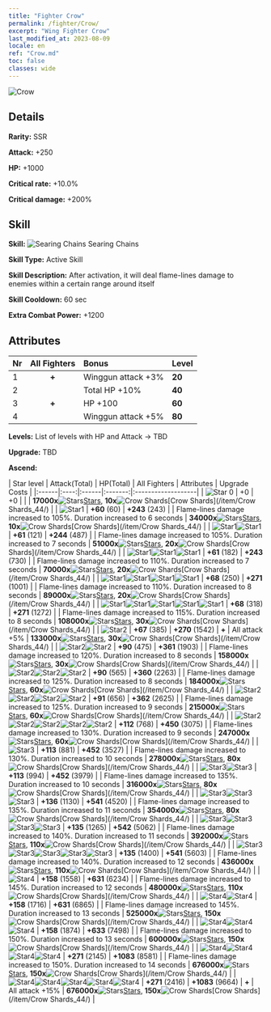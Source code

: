 ```yaml
---
title: "Fighter Crow"
permalink: /fighter/Crow/
excerpt: "Wing Fighter Crow"
last_modified_at: 2023-08-09
locale: en
ref: "Crow.md"
toc: false
classes: wide
---
```



 ![Crow](/images/ship/fj_img16.png)

## Details

 **Rarity:** SSR 

 **Attack:** +250

 **HP:** +1000

 **Critical rate:** +10.0%

 **Critical damage:** +200%

## Skill

 **Skill:** ![Searing Chains](/images/skill/skill_48_p.png) Searing Chains

 **Skill Type:**  Active Skill

 **Skill Description:**  After activation, it will deal flame-lines damage to enemies within a certain range around itself

 **Skill Cooldown:**  60 sec

 **Extra Combat Power:**  +1200

## Attributes

  |  Nr | All Fighters | Bonus | Level |
  |:----|:-------------:|:--------------------|:--------|
  | 1  | **+**  | Winggun attack +3%  | **20** |
  | 2  |   | Total HP +10%  | **40** |
  | 3  | **+**  | HP +100  | **60** |
  | 4  |   | Winggun attack +5%  | **80** |


 **Levels:**  List of levels with HP and Attack -> TBD

 **Upgrade:**  TBD

 **Ascend:**  

  |  Star level | Attack(Total) | HP(Total) | All Fighters | Attributes | Upgrade Costs |
  |:------|:----:|:------|:-------:|:-------------------|
  | ![Star 0](/images/s0.png)  | +0  | +0  |  |    | **17000x**![Stars](/images/item/Stars_p.png)[Stars](/item/Stars_2/), **10x**![Crow Shards](/images/item/Crow_Shards_p.png)[Crow Shards](/item/Crow Shards_44/) |
  | ![Star1](/images/s1.png)  | **+60** (60)  | **+243** (243)  |   | Flame-lines damage increased to 105%. Duration increased to 6 seconds  | **34000x**![Stars](/images/item/Stars_p.png)[Stars](/item/Stars_2/), **10x**![Crow Shards](/images/item/Crow_Shards_p.png)[Crow Shards](/item/Crow Shards_44/) |
  | ![Star1](/images/s1.png)![Star1](/images/s1.png)  | **+61** (121)  | **+244** (487)  |   | Flame-lines damage increased to 105%. Duration increased to 7 seconds  | **51000x**![Stars](/images/item/Stars_p.png)[Stars](/item/Stars_2/), **20x**![Crow Shards](/images/item/Crow_Shards_p.png)[Crow Shards](/item/Crow Shards_44/) |
  | ![Star1](/images/s1.png)![Star1](/images/s1.png)![Star1](/images/s1.png)  | **+61** (182)  | **+243** (730)  |   | Flame-lines damage increased to 110%. Duration increased to 7 seconds  | **70000x**![Stars](/images/item/Stars_p.png)[Stars](/item/Stars_2/), **20x**![Crow Shards](/images/item/Crow_Shards_p.png)[Crow Shards](/item/Crow Shards_44/) |
  | ![Star1](/images/s1.png)![Star1](/images/s1.png)![Star1](/images/s1.png)![Star1](/images/s1.png)  | **+68** (250)  | **+271** (1001)  |   | Flame-lines damage increased to 110%. Duration increased to 8 seconds  | **89000x**![Stars](/images/item/Stars_p.png)[Stars](/item/Stars_2/), **20x**![Crow Shards](/images/item/Crow_Shards_p.png)[Crow Shards](/item/Crow Shards_44/) |
  | ![Star1](/images/s1.png)![Star1](/images/s1.png)![Star1](/images/s1.png)![Star1](/images/s1.png)![Star1](/images/s1.png)  | **+68** (318)  | **+271** (1272)  |   | Flame-lines damage increased to 115%. Duration increased to 8 seconds  | **108000x**![Stars](/images/item/Stars_p.png)[Stars](/item/Stars_2/), **30x**![Crow Shards](/images/item/Crow_Shards_p.png)[Crow Shards](/item/Crow Shards_44/) |
  | ![Star2](/images/s2.png)  | **+67** (385)  | **+270** (1542)  | **+**  | All attack +5%  | **133000x**![Stars](/images/item/Stars_p.png)[Stars](/item/Stars_2/), **30x**![Crow Shards](/images/item/Crow_Shards_p.png)[Crow Shards](/item/Crow Shards_44/) |
  | ![Star2](/images/s2.png)![Star2](/images/s2.png)  | **+90** (475)  | **+361** (1903)  |   | Flame-lines damage increased to 120%. Duration increased to 8 seconds  | **158000x**![Stars](/images/item/Stars_p.png)[Stars](/item/Stars_2/), **30x**![Crow Shards](/images/item/Crow_Shards_p.png)[Crow Shards](/item/Crow Shards_44/) |
  | ![Star2](/images/s2.png)![Star2](/images/s2.png)![Star2](/images/s2.png)  | **+90** (565)  | **+360** (2263)  |   | Flame-lines damage increased to 125%. Duration increased to 8 seconds  | **184000x**![Stars](/images/item/Stars_p.png)[Stars](/item/Stars_2/), **60x**![Crow Shards](/images/item/Crow_Shards_p.png)[Crow Shards](/item/Crow Shards_44/) |
  | ![Star2](/images/s2.png)![Star2](/images/s2.png)![Star2](/images/s2.png)![Star2](/images/s2.png)  | **+91** (656)  | **+362** (2625)  |   | Flame-lines damage increased to 125%. Duration increased to 9 seconds  | **215000x**![Stars](/images/item/Stars_p.png)[Stars](/item/Stars_2/), **60x**![Crow Shards](/images/item/Crow_Shards_p.png)[Crow Shards](/item/Crow Shards_44/) |
  | ![Star2](/images/s2.png)![Star2](/images/s2.png)![Star2](/images/s2.png)![Star2](/images/s2.png)![Star2](/images/s2.png)  | **+112** (768)  | **+450** (3075)  |   | Flame-lines damage increased to 130%. Duration increased to 9 seconds  | **247000x**![Stars](/images/item/Stars_p.png)[Stars](/item/Stars_2/), **60x**![Crow Shards](/images/item/Crow_Shards_p.png)[Crow Shards](/item/Crow Shards_44/) |
  | ![Star3](/images/s3.png)  | **+113** (881)  | **+452** (3527)  |   | Flame-lines damage increased to 130%. Duration increased to 10 seconds  | **278000x**![Stars](/images/item/Stars_p.png)[Stars](/item/Stars_2/), **80x**![Crow Shards](/images/item/Crow_Shards_p.png)[Crow Shards](/item/Crow Shards_44/) |
  | ![Star3](/images/s3.png)![Star3](/images/s3.png)  | **+113** (994)  | **+452** (3979)  |   | Flame-lines damage increased to 135%. Duration increased to 10 seconds  | **316000x**![Stars](/images/item/Stars_p.png)[Stars](/item/Stars_2/), **80x**![Crow Shards](/images/item/Crow_Shards_p.png)[Crow Shards](/item/Crow Shards_44/) |
  | ![Star3](/images/s3.png)![Star3](/images/s3.png)![Star3](/images/s3.png)  | **+136** (1130)  | **+541** (4520)  |   | Flame-lines damage increased to 135%. Duration increased to 11 seconds  | **354000x**![Stars](/images/item/Stars_p.png)[Stars](/item/Stars_2/), **80x**![Crow Shards](/images/item/Crow_Shards_p.png)[Crow Shards](/item/Crow Shards_44/) |
  | ![Star3](/images/s3.png)![Star3](/images/s3.png)![Star3](/images/s3.png)![Star3](/images/s3.png)  | **+135** (1265)  | **+542** (5062)  |   | Flame-lines damage increased to 140%. Duration increased to 11 seconds  | **392000x**![Stars](/images/item/Stars_p.png)[Stars](/item/Stars_2/), **110x**![Crow Shards](/images/item/Crow_Shards_p.png)[Crow Shards](/item/Crow Shards_44/) |
  | ![Star3](/images/s3.png)![Star3](/images/s3.png)![Star3](/images/s3.png)![Star3](/images/s3.png)![Star3](/images/s3.png)  | **+135** (1400)  | **+541** (5603)  |   | Flame-lines damage increased to 140%. Duration increased to 12 seconds  | **436000x**![Stars](/images/item/Stars_p.png)[Stars](/item/Stars_2/), **110x**![Crow Shards](/images/item/Crow_Shards_p.png)[Crow Shards](/item/Crow Shards_44/) |
  | ![Star4](/images/s4.png)  | **+158** (1558)  | **+631** (6234)  |   | Flame-lines damage increased to 145%. Duration increased to 12 seconds  | **480000x**![Stars](/images/item/Stars_p.png)[Stars](/item/Stars_2/), **110x**![Crow Shards](/images/item/Crow_Shards_p.png)[Crow Shards](/item/Crow Shards_44/) |
  | ![Star4](/images/s4.png)![Star4](/images/s4.png)  | **+158** (1716)  | **+631** (6865)  |   | Flame-lines damage increased to 145%. Duration increased to 13 seconds  | **525000x**![Stars](/images/item/Stars_p.png)[Stars](/item/Stars_2/), **150x**![Crow Shards](/images/item/Crow_Shards_p.png)[Crow Shards](/item/Crow Shards_44/) |
  | ![Star4](/images/s4.png)![Star4](/images/s4.png)![Star4](/images/s4.png)  | **+158** (1874)  | **+633** (7498)  |   | Flame-lines damage increased to 150%. Duration increased to 13 seconds  | **600000x**![Stars](/images/item/Stars_p.png)[Stars](/item/Stars_2/), **150x**![Crow Shards](/images/item/Crow_Shards_p.png)[Crow Shards](/item/Crow Shards_44/) |
  | ![Star4](/images/s4.png)![Star4](/images/s4.png)![Star4](/images/s4.png)![Star4](/images/s4.png)  | **+271** (2145)  | **+1083** (8581)  |   | Flame-lines damage increased to 150%. Duration increased to 14 seconds  | **676000x**![Stars](/images/item/Stars_p.png)[Stars](/item/Stars_2/), **150x**![Crow Shards](/images/item/Crow_Shards_p.png)[Crow Shards](/item/Crow Shards_44/) |
  | ![Star4](/images/s4.png)![Star4](/images/s4.png)![Star4](/images/s4.png)![Star4](/images/s4.png)![Star4](/images/s4.png)  | **+271** (2416)  | **+1083** (9664)  | **+**  | All attack +15%  | **676000x**![Stars](/images/item/Stars_p.png)[Stars](/item/Stars_2/), **150x**![Crow Shards](/images/item/Crow_Shards_p.png)[Crow Shards](/item/Crow Shards_44/) |

